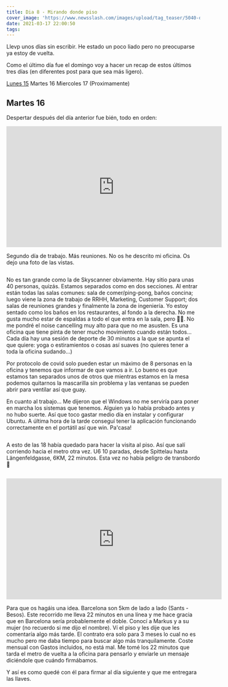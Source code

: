 ```yaml
---
title: Dia 8 - Mirando donde piso
cover_image: 'https://www.newsslash.com/images/upload/tag_teaser/5040-dr-house.jpg'
date: 2021-03-17 22:00:50
tags:
---
```


Llevp unos días sin escribir. He estado un poco liado pero no preocuparse ya estoy de vuelta.

Como el último día fue el domingo voy a hacer un recap de estos últimos tres días (en diferentes post para que sea más ligero).

[Lunes 15](/2021/03/17/Dia-7-So-it-begins/) 
Martes 16 
Miercoles 17 (Proximamente)

## Martes 16

Despertar después del día anterior fue bién, todo en orden:

<div class="container">
    <div class="card videoWrapper">
        <iframe width="560" height="315" src="https://www.youtube-nocookie.com/embed/QqFuBaDiKTQ" frameborder="0" allow="accelerometer; autoplay; clipboard-write; encrypted-media; gyroscope; picture-in-picture" allowfullscreen></iframe>
    </div>
</div>

Segundo día de trabajo. Más reuniones. No os he descrito mi oficina. Os dejo una foto de las vistas.

<figure>
    <img src="https://d26aplmy81ikda.cloudfront.net/photo_2021-03-18_22-56-03.jpg" alt="">
</figure>

No es tan grande como la de Skyscanner obviamente. Hay sitio para unas 40 personas, quizás. Estamos separados como en dos secciones. Al entrar están todas las salas comunes: sala de comer/ping-pong, baños concina; luego viene la zona de trabajo de RRHH, Marketing, Customer Support; dos salas de reuniones grandes y finalmente la zona de ingeniería. Yo estoy sentado como los baños en los restaurantes, al fondo a la derecha. No me gusta mucho estar de espaldas a todo el que entra en la sala, pero 🤷‍♂️. No me pondré el noise cancelling muy alto para que no me asusten. Es una oficina que tiene pinta de tener mucho movimiento cuando están todos... Cada día hay una sesión de deporte de 30 minutos a la que se apunta el que quiere: yoga o estiramientos o cosas así suaves (no quieres tener a toda la oficina sudando...)

Por protocolo de covid solo pueden estar un máximo de 8 personas en la oficina y tenemos que informar de que vamos a ir. Lo bueno es que estamos tan separados unos de otros que mientras estamos en la mesa podemos quitarnos la mascarilla sin problema y las ventanas se pueden abrir para ventilar así que guay.

En cuanto al trabajo... Me dijeron que el Windows no me serviría para poner en marcha los sistemas que tenemos. Alguien ya lo había probado antes y no hubo suerte. Así que toco gastar medio día en instalar y configurar Ubuntu. A última hora de la tarde conseguí tener la aplicación funcionando correctamente en el portátil así que win. Pa'casa!

<figure>
    <img src="https://d26aplmy81ikda.cloudfront.net/photo_2021-03-18_22-56-09.jpg" alt="">
</figure>

A esto de las 18 había quedado para hacer la visita al piso. Así que salí corriendo hacia el metro otra vez. U6 10 paradas, desde Spittelau hasta Längenfeldgasse, 6KM, 22 minutos. Esta vez no había peligro de transbordo 🤣

<figure>
    <img src="https://d26aplmy81ikda.cloudfront.net/recorrido airbnb.png" alt="">
</figure>

<div class="container">
    <div class="card videoWrapper">
        <iframe width="560" height="315" src="https://www.youtube-nocookie.com/embed/iUZ57AzR5A8" frameborder="0" allow="accelerometer; autoplay; clipboard-write; encrypted-media; gyroscope; picture-in-picture" allowfullscreen></iframe>
    </div>
</div>

Para que os hagáis una idea. Barcelona son 5km de lado a lado (Sants - Besos). Este recorrido me lleva 22 minutos en una línea y me hace gracia que en Barcelona sería probablemente el doble.
Conocí a Markus y a su mujer (no recuerdo si me dijo el nombre). Ví el piso y les dije que les comentaría algo más tarde. El contrato era solo para 3 meses lo cual no es mucho pero me daba tiempo para buscar algo más tranquilamente. Coste mensual con Gastos incluidos, no está mal. Me tomé los 22 minutos que tarda el metro de vuelta a la oficina para pensarlo y enviarle un mensaje diciéndole que cuándo firmábamos.

Y así es como quedé con él para firmar al día siguiente y que me entregara las llaves.

